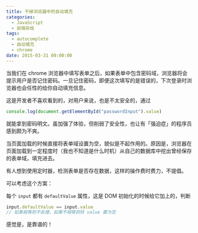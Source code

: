 ```yaml
---
title: 干掉浏览器中的自动填充
categories:
  - JavaScript
  - 前端杂烩
tags:
  - autocomplete
  - 自动填充
  - chrome
date: 2015-03-31 00:00:00
---
```



当我们在 chrome 浏览器中填写表单之后，如果表单中包含密码域，浏览器将会提示用户是否记住密码。一旦记住密码，即便这次填写的是错误的，下次登录时浏览器也会任性的给你自动填充信息。

这是开发者不喜欢看到的，对用户来说，也是不太安全的，通过

```javascript
console.log(document.getElementById("passwordInput").value)
```

就能拿到密码明文。虽加强了体验，但削弱了安全性，也让有「强迫症」的程序员感到颇为不爽。

当页面加载的时候直接将表单域设置为空，貌似是不起作用的。原因是，浏览器在页面加载到一定程度时（我也不知道是什么时机）从自己的数据库中挖出曾经保存的表单域，填充进去。

有人想到使用定时器，检测表单是否存在数据，这样的操作费时费力，不提倡。

可以考虑这个方案：

每个 `input` 都有 `defaultValue` 属性，这是 DOM 初始化的时候给它加上的，判断

```javascript
input.defaultValue == input.value  
// 如果相等则不处理，如果不相等则将 value 置为空
```

感觉是，是靠谱的！
